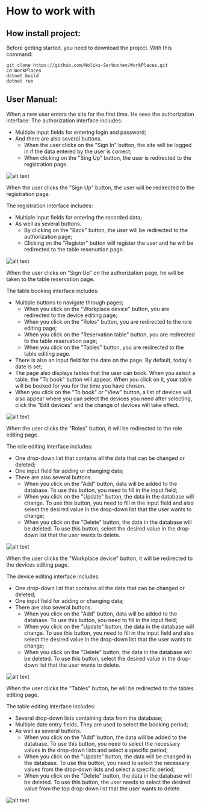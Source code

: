 # How to work with
## How install project:
Before getting started, you need to download the project.
  With this command:
 ```
 git clone https://github.com/Holiks-Serbuchev/WorkPlaces.git
 cd WorkPlaces
 dotnet build
 dotnet run
 ```
 ## User Manual:
When a new user enters the site for the first time. He sees the authorization interface:
The authorization interface includes:
  * Multiple input fields for entering login and password;
  * And there are also several buttons.
    * When the user clicks on the "Sign In" button, the site will be logged in if the data entered by the user is correct;
    * When clicking on the "Sing Up" button, the user is redirected to the registration page.
   
![alt text](https://media.discordapp.net/attachments/592433653683060761/893112954294239263/Opera.png?width=1310&height=676)
   
When the user clicks the "Sign Up" button, the user will be redirected to the registration page.

The registration interface includes:
* Multiple input fields for entering the recorded data;
* As well as several buttons.
    * By clicking on the "Back" button, the user will be redirected to the authorization page;
    * Clicking on the "Register" button will register the user and he will be redirected to the table reservation page.

![alt text](https://media.discordapp.net/attachments/592433653683060761/893234034686165023/2.png?width=1310&height=676)

When the user clicks on "Sign Up" on the authorization page, he will be taken to the table reservation page.

The table booking interface includes:
* Multiple buttons to navigate through pages;
    * When you click on the "Workplace device" button, you are redirected to the device editing page;
    * When you click on the "Roles" button, you are redirected to the role editing page;
    * When you click on the "Reservation table" button, you are redirected to the table reservation page;
    * When you click on the "Tables" button, you are redirected to the table editing page.
* There is also an input field for the date on the page. By default, today's date is set;
* The page also displays tables that the user can book. When you select a table, the "To book" button will appear. When you click on it, your table will be booked for you for the time you have chosen.
* When you click on the "To book" or "View" button, a list of devices will also appear where you can select the devices you need after selecting, click the "Edit devices" and the change of devices will take effect.

![alt text](https://media.discordapp.net/attachments/592433653683060761/893241608928133216/1.png?width=1315&height=676)

When the user clicks the "Roles" button, it will be redirected to the role editing page.

The role editing interface includes:
* One drop-down list that contains all the data that can be changed or deleted;
* One input field for adding or changing data;
* There are also several buttons.
    * When you click on the "Add" button, data will be added to the database. To use this button, you need to fill in the input field;
    * When you click on the "Update" button, the data in the database will change. To use this button, you need to fill in the input field and also select the desired value in the drop-down list that the user wants to change;
    * When you click on the "Delete" button, the data in the database will be deleted. To use this button, select the desired value in the drop-down list that the user wants to delete.

![alt text](https://media.discordapp.net/attachments/592433653683060761/893248122686418974/3.png?width=1330&height=676)

When the user clicks the "Workplace device" button, it will be redirected to the devices editing page.

The device editing interface includes:
* One drop-down list that contains all the data that can be changed or deleted;
* One input field for adding or changing data;
* There are also several buttons.
    * When you click on the "Add" button, data will be added to the database. To use this button, you need to fill in the input field;
    * When you click on the "Update" button, the data in the database will change. To use this button, you need to fill in the input field and also select the desired value in the drop-down list that the user wants to change;
    * When you click on the "Delete" button, the data in the database will be deleted. To use this button, select the desired value in the drop-down list that the user wants to delete.

![alt text](https://media.discordapp.net/attachments/592433653683060761/893251121492135936/4.png?width=1332&height=676)

When the user clicks the "Tables" button, he will be redirected to the tables editing page.

The table editing interface includes:
* Several drop-down lists containing data from the database;
* Multiple date entry fields. They are used to select the booking period;
* As well as several buttons.
    * When you click on the "Add" button, the data will be added to the database. To use this button, you need to select the necessary values in the drop-down lists and select a specific period;
    * When you click on the "Update" button, the data will be changed in the database. To use this button, you need to select the necessary values from the drop-down lists and select a specific period;
    * When you click on the "Delete" button, the data in the database will be deleted. To use this button, the user needs to select the desired value from the top drop-down list that the user wants to delete.

![alt text](https://media.discordapp.net/attachments/592433653683060761/893256208562143232/5.png?width=1312&height=676)

